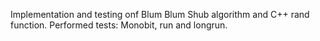 Implementation and testing onf Blum Blum Shub algorithm and C++ rand function.
Performed tests: Monobit, run and longrun.
